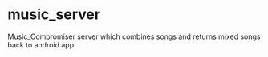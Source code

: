 # music_server
Music_Compromiser server which combines songs and returns mixed songs back to android app
